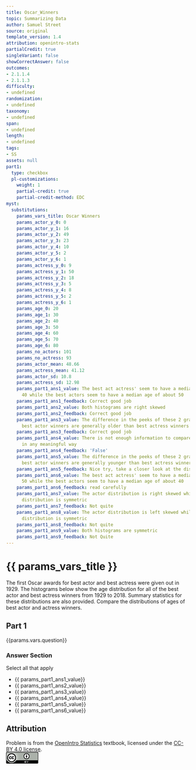 ```yaml
---
title: Oscar_Winners
topic: Summarizing Data
author: Samuel Street
source: original
template_version: 1.4
attribution: openintro-stats
partialCredit: true
singleVariant: false
showCorrectAnswer: false
outcomes:
- 2.1.1.4
- 2.1.1.3
difficulty:
- undefined
randomization:
- undefined
taxonomy:
- undefined
span:
- undefined
length:
- undefined
tags:
- SS
assets: null
part1:
  type: checkbox
  pl-customizations:
    weight: 1
    partial-credit: true
    partial-credit-method: EDC
myst:
  substitutions:
    params_vars_title: Oscar Winners
    params_actor_y_0: 0
    params_actor_y_1: 16
    params_actor_y_2: 49
    params_actor_y_3: 23
    params_actor_y_4: 10
    params_actor_y_5: 2
    params_actor_y_6: 1
    params_actress_y_0: 9
    params_actress_y_1: 50
    params_actress_y_2: 18
    params_actress_y_3: 5
    params_actress_y_4: 8
    params_actress_y_5: 2
    params_actress_y_6: 1
    params_age_0: 20
    params_age_1: 30
    params_age_2: 40
    params_age_3: 50
    params_age_4: 60
    params_age_5: 70
    params_age_6: 80
    params_no_actors: 101
    params_no_actress: 93
    params_actor_mean: 48.66
    params_actress_mean: 41.12
    params_actor_sd: 10.8
    params_actress_sd: 12.98
    params_part1_ans1_value: The best act actress' seem to have a median age of approximately
      40 while the best actors seem to have a median age of about 50
    params_part1_ans1_feedback: Correct good job
    params_part1_ans2_value: Both histograms are right skewed
    params_part1_ans2_feedback: Correct good job
    params_part1_ans3_value: The difference in the peeks of these 2 graphs could suggest
      best actor winners are generally older than best actress winners
    params_part1_ans3_feedback: Correct good job
    params_part1_ans4_value: There is not enough information to compare the 2 distributions
      in any meaningful way
    params_part1_ans4_feedback: 'False'
    params_part1_ans5_value: The difference in the peeks of these 2 graphs could suggest
      best actor winners are generally younger than best actress winners
    params_part1_ans5_feedback: Nice try, take a closer look at the distributions
    params_part1_ans6_value: The best act actress' seem to have a median age of approximately
      50 while the best actors seem to have a median age of about 40
    params_part1_ans6_feedback: read carefully
    params_part1_ans7_value: The actor distribution is right skewed while the actress
      distribution is symmetric
    params_part1_ans7_feedback: Not quite
    params_part1_ans8_value: The actor distribution is left skewed while the actress
      distribution is symmetric
    params_part1_ans8_feedback: Not quite
    params_part1_ans9_value: Both histograms are symmetric
    params_part1_ans9_feedback: Not Quite
---
```

# {{ params_vars_title }}
The first Oscar awards for best actor and best actress were given out in 1929. The histograms below show the age distribution for all of the best actor and best actress winners from 1929 to 2018. Summary statistics for these distributions are also provided. Compare the distributions of ages of best actor and actress winners.

<pl-figure file-name="figure 1.png" type="dynamic" width="500px"></pl-figure>

## Part 1

{{params.vars.question}}

### Answer Section

Select all that apply

- {{ params_part1_ans1_value}}
- {{ params_part1_ans2_value}}
- {{ params_part1_ans3_value}}
- {{ params_part1_ans4_value}}
- {{ params_part1_ans5_value}}
- {{ params_part1_ans6_value}}

## Attribution

Problem is from the [OpenIntro Statistics](https://openintro.org/book/os/) textbook, licensed under the [CC-BY 4.0 license](https://creativecommons.org/licenses/by/4.0/).<br>![Image representing the Creative Commons 4.0 BY license.](https://raw.githubusercontent.com/firasm/bits/master/by.png)